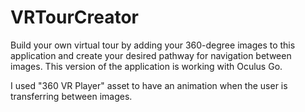 # VRTourCreator

Build your own virtual tour by adding your 360-degree images to this application and create your desired pathway for navigation between images. This version of the application is working with Oculus Go. 

I used "360 VR Player" asset to have an animation when the user is transferring between images.





